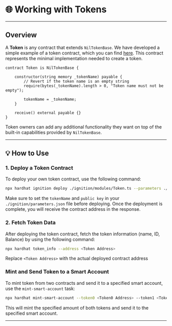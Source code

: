 
# 🌐 Working with Tokens

---

## Overview

A **Token** is any contract that extends `NilTokenBase`. We have developed a simple example of a token contract, which you can find [here](../../contracts/Token.sol). This contract represents the minimal implementation needed to create a token.


```solidity
contract Token is NilTokenBase {

    constructor(string memory _tokenName) payable {
        // Revert if the token name is an empty string
        require(bytes(_tokenName).length > 0, "Token name must not be empty");

        tokenName = _tokenName;
    }

    receive() external payable {}
}
```

Token owners can add any additional functionality they want on top of the built-in capabilities provided by `NilTokenBase`.

---

## 💡 How to Use

### 1. Deploy a Token Contract

To deploy your own token contract, use the following command:

```bash
npx hardhat ignition deploy ./ignition/modules/Token.ts --parameters ./ignition/parameters.json
```

Make sure to set the `tokenName` and `public key` in your `./ignition/parameters.json` file before deploying. Once the deployment is complete, you will receive the contract address in the response.

### 2. Fetch Token Data

After deploying the token contract, fetch the token information (name, ID, Balance) by using the following command:

```bash
npx hardhat token_info --address <Token Address>
```

Replace `<Token Address>` with the actual deployed contract address

### Mint and Send Token to a Smart Account

To mint token from two contracts and send it to a specified smart account, use the `mint-smart-account` task:

```bash
npx hardhat mint-smart-account --token0 <Token0 Address> --token1 <Token1 Address> --smart-account <Smart Account Address> --amount <Amount>
```

This will mint the specified amount of both tokens and send it to the specified smart account.

---
